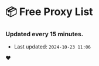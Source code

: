 # :package: Free Proxy List
### Updated every 15 minutes.

- Last updated: `2024-10-23 11:06`

:heart:
